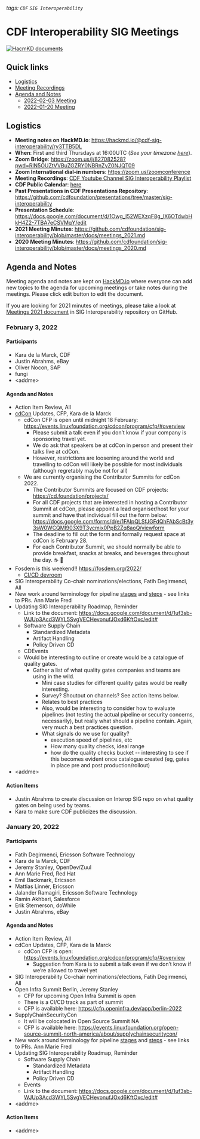 ###### tags: `CDF` `SIG Interoperability`

# CDF Interoperability SIG Meetings

[![HacmKD documents](https://hackmd.io/badge.svg)](https://hackmd.io/HuufSDMaTPyb3qxkyBKg3A?edit)

## Quick links

* [Logistics](#Logistics)
* [Meeting Recordings](https://www.youtube.com/playlist?list=PL2KXbZ9-EY9QxICOnONBFPn_cYfJ8BsaG)
* [Agenda and Notes](#Agenda-and-Notes)
    * [2022-02-03 Meeting](#February-3-2022)
    * [2022-01-20 Meeting](#January-20-2022)

## Logistics

* **Meeting notes on HackMD.io**: https://hackmd.io/@cdf-sig-interoperability/ry3TTB5DL
* **When**: First and third Thursdays at 16:00UTC (*See your timezone [here](https://time.is/1600_in_UTC)*).
* **Zoom Bridge**: https://zoom.us/j/827082528?pwd=RlN5OUZtVVBuZGZRY0NBRnZyZ0NJQT09
* **Zoom International dial-in numbers**: https://zoom.us/zoomconference
* **Meeting Recordings**: [CDF Youtube Channel SIG Interoperability Playlist](https://www.youtube.com/playlist?list=PL2KXbZ9-EY9QxICOnONBFPn_cYfJ8BsaG)
* **CDF Public Calendar**: [here](https://calendar.google.com/calendar/embed?src=linuxfoundation.org_mhf0kmgedn67ihni8r129avp24%40group.calendar.google.com&ctz=America%2FLos_Angeles)
* **Past Presentations in CDF Presentations Repository**: https://github.com/cdfoundation/presentations/tree/master/sig-interoperability
* **Presentation Schedule**: https://docs.google.com/document/d/1Owg_I52WEXzqF8g_lX6OTdwbHkH4Z2-7TBA7eCSVMqY/edit
* **2021 Meeting Minutes**: https://github.com/cdfoundation/sig-interoperability/blob/master/docs/meetings_2021.md
* **2020 Meeting Minutes**: https://github.com/cdfoundation/sig-interoperability/blob/master/docs/meetings_2020.md

## Agenda and Notes

Meeting agenda and notes are kept on [HackMD.io](https://hackmd.io/@cdf-sig-interoperability/ry3TTB5DL) where everyone can add new topics to the agenda for upcoming meetings or take notes during the meetings. Please click edit button to edit the document.

If you are looking for 2021 minutes of meetings, please take a look at [Meetings 2021 document](https://github.com/cdfoundation/sig-interoperability/blob/master/docs/meetings_2021.md) in SIG Interoperability repository on GitHub.

### February 3, 2022

#### Participants
* Kara de la Marck, CDF
* Justin Abrahms, eBay
* Oliver Nocon, SAP
* fungi
* \<addme\>

#### Agenda and Notes
* Action Item Review, All
* [cdCon](https://events.linuxfoundation.org/cdcon/) Updates, CFP, Kara de la Marck
    * cdCon CFP is open until midnight 18 February: https://events.linuxfoundation.org/cdcon/program/cfp/#overview
        - Please submit a talk even if you don’t know if your company is sponsoring travel yet. 
        - We do ask that speakers be at cdCon in person and present their talks live at cdCon.
        - However, restrictions are loosening around the world and travelling to cdCon will likely be possible for most individuals (although regretably maybe not for all)
    * We are currently organising the Contributor Summits for cdCon 2022. 
        * The Contributor Summits are focused on CDF projects: https://cd.foundation/projects/
        * For all CDF projects that are interested in hosting a Contributor Summit at cdCon, please appoint a lead organiser/host for your summit and have that individual fill out the form below:
 https://docs.google.com/forms/d/e/1FAIpQLSfJGFdQhFAbScBt3y3sW0WCQMl903X9T3ycmix0PpB2Zq8aoQ/viewform
        * The deadline to fill out the form and formally request space at cdCon is February 28.
        * For each Contributor Summit, we should normally be able to provide breakfast, snacks at breaks, and beverages throughout the day. :coffee: :croissant:
* Fosdem is this weekend!! https://fosdem.org/2022/
    * [CI/CD devroom](https://fosdem.org/2022/schedule/track/continuous_integration_and_continuous_deployment/)
* SIG Interoperability Co-chair nominations/elections, Fatih Degirmenci, All
* New work around terminology for pipeline [stages](https://github.com/cdfoundation/sig-interoperability/pull/76) and [steps](https://github.com/cdfoundation/sig-interoperability/pull/81) - see links to PRs. Ann Marie Fred
* Updating SIG Interoperability Roadmap, Reminder
    * Link to the document: https://docs.google.com/document/d/1uf3sb-WJUp3Acd3WYL5SvgVECHevonufJOxd6KftOxc/edit#
    * Software Supply Chain
        * Standardized Metadata
        * Artifact Handling
        * Policy Driven CD
    * CDEvents 
    * Would be interesting to outline or create would be a catalogue of quality gates. 
        * Gather a list of what quality gates companies and teams are using in the wild. 
            * Mini case studies for different quality gates would be really interesting.
            * Survey? Shoutout on channels? See action items below.
            * Relates to best practices
            * Also, would be interesting to consider how to evaluate pipelines (not testing the actual pipeline or security concerns, necessarily), but really what should a pipeline contain. Again, very much a best practices question.
            * What signals do we use for quality?
                * execution speed of pipelines, etc
                * How many quality checks, ideal range
                * how do the quality checks bucket -- interesting to see if this becomes evident once catalogue created (eg, gates in place pre and post production/rollout)
* \<addme\>

#### Action Items
* Justin Abrahms to create discussion on Interop SIG repo on what quality gates on being used by teams. 
* Kara to make sure CDF publicizes the discussion.

### January 20, 2022

#### Participants
* Fatih Degirmenci, Ericsson Software Technology
* Kara de la Marck, CDF
* Jeremy Stanley, OpenDev/Zuul
* Ann Marie Fred, Red Hat
* Emil Backmark, Ericsson
* Mattias Linnér, Ericsson
* Jalander Ramagiri, Ericsson Software Technology
* Ramin Akhbari, Salesforce
* Erik Sternerson, doWhile
* Justin Abrahms, eBay

#### Agenda and Notes
* Action Item Review, All
* cdCon Updates, CFP, Kara de la Marck
    * cdCon CFP is open: https://events.linuxfoundation.org/cdcon/program/cfp/#overview
        - Suggestion from Kara is to submit a talk even if we don’t know if we’re allowed to travel yet
* SIG Interoperability Co-chair nominations/elections, Fatih Degirmenci, All
* Open Infra Summit Berlin, Jeremy Stanley
    * CFP for upcoming Open Infra Summit is open
    * There is a CI/CD track as part of summit
    * CFP is available here: https://cfp.openinfra.dev/app/berlin-2022
* SupplyChainSecurityCon
    * It will be colocated in Open Source Summit NA
    * CFP is available here: https://events.linuxfoundation.org/open-source-summit-north-america/about/supplychainsecuritycon/
* New work around terminology for pipeline [stages](https://github.com/cdfoundation/sig-interoperability/pull/76) and [steps](https://github.com/cdfoundation/sig-interoperability/pull/81) - see links to PRs. Ann Marie Fred
* Updating SIG Interoperability Roadmap, Reminder
    * Software Supply Chain
        * Standardized Metadata
        * Artifact Handling
        * Policy Driven CD
    * Events
    * Link to the document: https://docs.google.com/document/d/1uf3sb-WJUp3Acd3WYL5SvgVECHevonufJOxd6KftOxc/edit#
* \<addme\>

#### Action Items
* \<addme\>